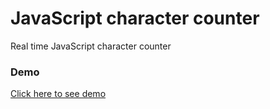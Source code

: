 # JavaScript character counter

Real time JavaScript character counter

### Demo

<a href="https://sinansarikaya.github.io/JavaScript-character-counter/" >Click here to see demo</a>

